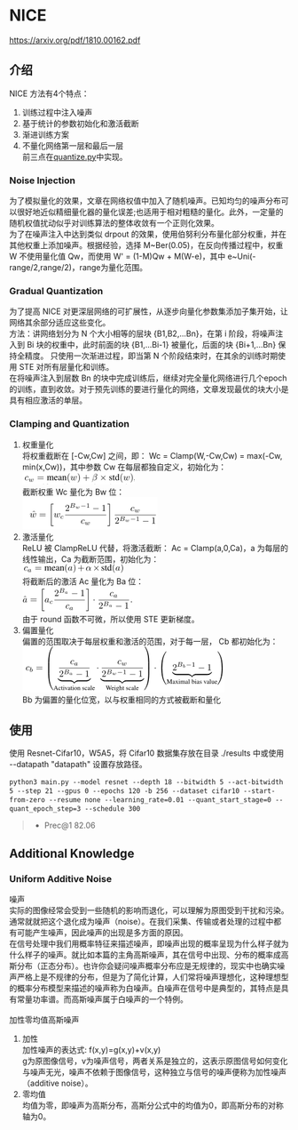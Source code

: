 # NICE
https://arxiv.org/pdf/1810.00162.pdf<br>
## 介绍
NICE 方法有4个特点：
1. 训练过程中注入噪声<br>
2. 基于统计的参数初始化和激活截断<br>
3. 渐进训练方案<br>
4. 不量化网络第一层和最后一层<br>
前三点在[quantize.py](quantize.py)中实现。<br>

### Noise Injection
为了模拟量化的效果，文章在网络权值中加入了随机噪声。已知均匀的噪声分布可以很好地近似精细量化器的量化误差;也适用于相对粗糙的量化。此外，一定量的随机权值扰动似乎对训练算法的整体收敛有一个正则化效果。<br>
为了在噪声注入中达到类似 drpout 的效果，使用伯努利分布量化部分权重，并在其他权重上添加噪声。根据经验，选择 M\~Ber(0.05)，在反向传播过程中，权重 W 不使用量化值 Qw，而使用 W' = (1-M)Qw + M(W-e)，其中 e\~Uni(-range/2,range/2)，range为量化范围。<br>

### Gradual Quantization
为了提高 NICE 对更深层网络的可扩展性，从逐步向量化参数集添加子集开始，让网络其余部分适应这些变化。<br>
方法：讲网络划分为 N 个大小相等的层块 {B1,B2,...Bn}，在第 i 阶段，将噪声注入到 Bi 块的权重中，此时前面的块 {B1,...Bi-1} 被量化，后面的块 {Bi+1,...Bn} 保持全精度。
只使用一次渐进过程，即当第 N 个阶段结束时，在其余的训练时期使用 STE 对所有层量化和训练。<br>
在将噪声注入到层数 Bn 的块中完成训练后，继续对完全量化网络进行几个epoch的训练，直到收敛。对于预先训练的要进行量化的网络，文章发现最优的块大小是具有相应激活的单层。

### Clamping and Quantization
1. 权重量化<br>
将权重截断在 [-Cw,Cw] 之间，即： Wc = Clamp(W,-Cw,Cw) = max(-Cw, min(x,Cw))，其中参数 Cw 在每层都独自定义，初始化为：<br>
![image](https://github.com/xue1234730/Quantization/blob/main/NICE/fig/WInit.PNG)<br>
截断权重 Wc 量化为 Bw 位：<br>
![image](https://github.com/xue1234730/Quantization/blob/main/NICE/fig/WeightsClamp.PNG)<br>
2. 激活量化<br>
ReLU 被 ClampReLU 代替，将激活截断： Ac = Clamp(a,0,Ca)，a 为每层的线性输出，Ca 为截断范围，初始化为：<br>
![image](https://github.com/xue1234730/Quantization/blob/main/NICE/fig/AInit.PNG)<br>
将截断后的激活 Ac 量化为 Ba 位：<br>
![image](https://github.com/xue1234730/Quantization/blob/main/NICE/fig/AClamp.PNG)<br>
由于 round 函数不可微，所以使用 STE 更新梯度。<br>
3. 偏置量化<br>
偏置的范围取决于每层权重和激活的范围，对于每一层， Cb 都初始化为：<br>
![image](https://github.com/xue1234730/Quantization/blob/main/NICE/fig/bInit.PNG)<br>
Bb 为偏置的量化位宽，以与权重相同的方式被截断和量化

## 使用
使用 Resnet-Cifar10，W5A5，将 Cifar10 数据集存放在目录 ./results 中或使用 --datapath "datapath" 设置存放路径。<br>
```
python3 main.py --model resnet --depth 18 --bitwidth 5 --act-bitwidth 5 --step 21 --gpus 0 --epochs 120 -b 256 --dataset cifar10 --start-from-zero --resume none --learning_rate=0.01 --quant_start_stage=0 --quant_epoch_step=3 --schedule 300
```
>* Prec@1 82.06

## Additional Knowledge
### Uniform Additive Noise
噪声<br>
实际的图像经常会受到一些随机的影响而退化，可以理解为原图受到干扰和污染。通常就就把这个退化成为噪声（noise）。在我们采集、传输或者处理的过程中都有可能产生噪声，因此噪声的出现是多方面的原因。<br>
在信号处理中我们用概率特征来描述噪声，即噪声出现的概率呈现为什么样子就为什么样子的噪声。就比如本篇的主角高斯噪声，其在信号中出现、分布的概率成高斯分布（正态分布）。也许你会疑问噪声概率分布应是无规律的，现实中也确实噪声严格上是不规律的分布，但是为了简化计算，人们常将噪声理想化，这种理想型的概率分布模型来描述的噪声称为白噪声。白噪声在信号中是典型的，其特点是具有常量功率谱。而高斯噪声属于白噪声的一个特例。<br></br>
加性零均值高斯噪声<br>
1. 加性<br>
加性噪声的表达式: 
f(x,y)=g(x,y)+v(x,y)<br>
g为原图像信号，v为噪声信号，两者关系是独立的，这表示原图信号如何变化与噪声无光，噪声不依赖于图像信号，这种独立与信号的噪声便称为加性噪声（additive noise）。<br>
2. 零均值<br>
均值为零，即噪声为高斯分布，高斯分公式中的均值为0，即高斯分布的对称轴为0。
